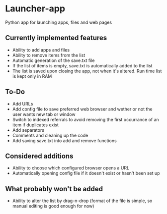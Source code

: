 # Launcher-app
Python app for launching apps, files and web pages

## Currently implemented features
- Ability to add apps and files
- Ability to remove items from the list
- Automatic generation of the save.txt file
- If the list of items is empty, save.txt is automatically added to the list
- The list is saved upon closing the app, not when it's altered. Run time list is kept only in RAM

## To-Do
- Add URLs
- Add config file to save preferred web browser and wether or not the user wants new tab or window
- Switch to indexed referrals to avoid removing the first occurrance of an item if duplicates exist
- Add separators
- Comments and cleaning up the code
- Add saving save.txt into add and remove functions

## Considered additions
- Ability to choose which configured browser opens a URL
- Automatically opening config file if it doesn't exist or hasn't been set up

## What probably won't be added
- Ability to alter the list by drag-n-drop (format of the file is simple, so manual editing is good enough for now)